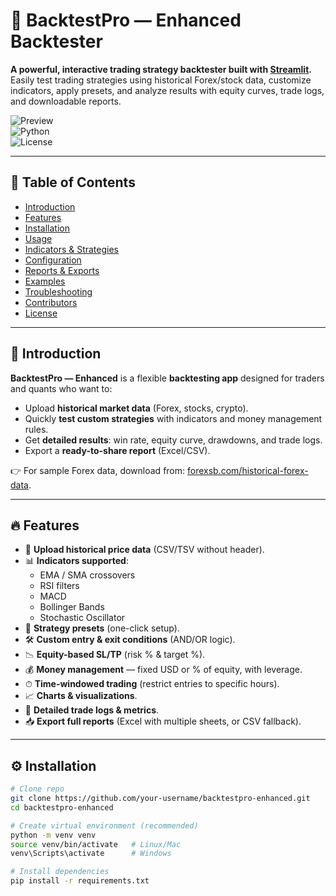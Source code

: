 # 🚀 BacktestPro — Enhanced Backtester  

**A powerful, interactive trading strategy backtester built with [Streamlit](https://streamlit.io/).**  
Easily test trading strategies using historical Forex/stock data, customize indicators, apply presets, and analyze results with equity curves, trade logs, and downloadable reports.  

![Preview](https://img.shields.io/badge/Streamlit-App-blue?logo=streamlit)  
![Python](https://img.shields.io/badge/Python-3.8+-green?logo=python)  
![License](https://img.shields.io/badge/License-MIT-purple)  

---

## 📑 Table of Contents
- [Introduction](#-introduction)  
- [Features](#-features)  
- [Installation](#-installation)  
- [Usage](#-usage)  
- [Indicators & Strategies](#-indicators--strategies)  
- [Configuration](#-configuration)  
- [Reports & Exports](#-reports--exports)  
- [Examples](#-examples)  
- [Troubleshooting](#-troubleshooting)  
- [Contributors](#-contributors)  
- [License](#-license)  

---

## 🌟 Introduction  

**BacktestPro — Enhanced** is a flexible **backtesting app** designed for traders and quants who want to:  

- Upload **historical market data** (Forex, stocks, crypto).  
- Quickly **test custom strategies** with indicators and money management rules.  
- Get **detailed results**: win rate, equity curve, drawdowns, and trade logs.  
- Export a **ready-to-share report** (Excel/CSV).  

👉 For sample Forex data, download from: [forexsb.com/historical-forex-data](https://forexsb.com/historical-forex-data).  

---

## 🔥 Features  

- 📁 **Upload historical price data** (CSV/TSV without header).  
- 📊 **Indicators supported**:  
  - EMA / SMA crossovers  
  - RSI filters  
  - MACD  
  - Bollinger Bands  
  - Stochastic Oscillator  
- 🎯 **Strategy presets** (one-click setup).  
- 🛠 **Custom entry & exit conditions** (AND/OR logic).  
- 📉 **Equity-based SL/TP** (risk % & target %).  
- 💰 **Money management** — fixed USD or % of equity, with leverage.  
- ⏱ **Time-windowed trading** (restrict entries to specific hours).  
- 📈 **Charts & visualizations**.  
- 📝 **Detailed trade logs & metrics**.  
- 📥 **Export full reports** (Excel with multiple sheets, or CSV fallback).  

---

## ⚙️ Installation  

```bash
# Clone repo
git clone https://github.com/your-username/backtestpro-enhanced.git
cd backtestpro-enhanced

# Create virtual environment (recommended)
python -m venv venv
source venv/bin/activate   # Linux/Mac
venv\Scripts\activate      # Windows

# Install dependencies
pip install -r requirements.txt
